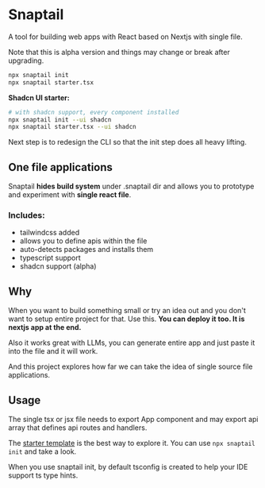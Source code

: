 # Snaptail

A tool for building web apps with React based on Nextjs with single file.

Note that this is alpha version and things may change or break after upgrading.

```sh
npx snaptail init
npx snaptail starter.tsx
```

**Shadcn UI starter:**
```sh
# with shadcn support, every component installed
npx snaptail init --ui shadcn
npx snaptail starter.tsx --ui shadcn
```

Next step is to redesign the CLI so that the init step does all heavy lifting.

## One file applications

Snaptail **hides build system** under .snaptail dir and allows you to prototype and experiment with **single react file**.

### Includes:

- tailwindcss added
- allows you to define apis within the file
- auto-detects packages and installs them
- typescript support
- shadcn support (alpha)

## Why

When you want to build something small or try an idea out and you don't want to setup entire project for that. Use this. **You can deploy it too. It is nextjs app at the end.**

Also it works great with LLMs, you can generate entire app and just paste it into the file and it will work.

And this project explores how far we can take the idea of single source file applications.

## Usage

The single tsx or jsx file needs to export App component and may export api array that defines api routes and handlers.

The [starter template](./templates/next/starter.tsx) is the best way to explore it. You can use `npx snaptail init` and take a look.

When you use snaptail init, by default tsconfig is created to help your IDE support ts type hints.
